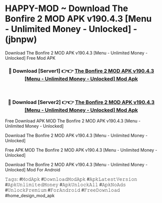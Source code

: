 # HAPPY-MOD ~ Download The Bonfire 2 MOD APK v190.4.3 [Menu - Unlimited Money - Unlocked] - (jbnpw)
Download The Bonfire 2 MOD APK v190.4.3 [Menu - Unlimited Money - Unlocked] Free Mod APK

<div align="center">
<h3>🔴 Download [Server1] 👉👉 <a href="https://apk-comot.site?title=The_Bonfire_2_MOD_APK_v190.4.3_[Menu_-_Unlimited_Money_-_Unlocked]">The Bonfire 2 MOD APK v190.4.3 [Menu - Unlimited Money - Unlocked] Mod Apk</a></h3><br>

<h3>🔴 Download [Server2] 👉👉 <a href="https://apk-comot.site?title=The_Bonfire_2_MOD_APK_v190.4.3_[Menu_-_Unlimited_Money_-_Unlocked]">The Bonfire 2 MOD APK v190.4.3 [Menu - Unlimited Money - Unlocked] Mod Apk</a></h3>
</div>


Free Download APK MOD The Bonfire 2 MOD APK v190.4.3 [Menu - Unlimited Money - Unlocked]

Download The Bonfire 2 MOD APK v190.4.3 [Menu - Unlimited Money - Unlocked] 

Free APK MOD The Bonfire 2 MOD APK v190.4.3 [Menu - Unlimited Money - Unlocked] 

Download The Bonfire 2 MOD APK v190.4.3 [Menu - Unlimited Money - Unlocked] Mod For Android

𝚃𝚊𝚐𝚜: #𝙼𝚘𝚍𝙰𝚙𝚔 #𝙳𝚘𝚠𝚗𝚕𝚘𝚊𝚍𝙼𝚘𝚍𝙰𝚙𝚔 #𝙰𝚙𝚔𝙻𝚊𝚝𝚎𝚜𝚝𝚅𝚎𝚛𝚜𝚒𝚘𝚗 #𝙰𝚙𝚔𝚄𝚗𝚕𝚒𝚖𝚒𝚝𝚎𝚍𝙼𝚘𝚗𝚎𝚢 #𝙰𝚙𝚔𝚄𝚗𝚕𝚘𝚌𝚔𝙰𝚕𝚕 #𝙰𝚙𝚔𝙽𝚘𝙰𝚍𝚜 #𝚄𝚗𝚕𝚘𝚌𝚔𝙿𝚛𝚎𝚖𝚒𝚞𝚖 #𝙵𝚘𝚛𝙰𝚗𝚍𝚛𝚘𝚒𝚍 #𝙵𝚛𝚎𝚎𝙳𝚘𝚠𝚗𝚕𝚘𝚊𝚍 #home_design_mod_apk